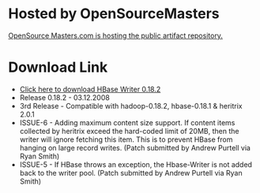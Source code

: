 # Hosted by OpenSourceMasters #

[OpenSource Masters.com is hosting the public artifact repository.](http://opensourcemasters.com/)

# Download Link #
  * [Click here to download HBase Writer 0.18.2](http://repo.opensourcemasters.com:8080/nexus/content/repositories/releases/org/archive/hbase-writer/0.18.2/)
  * Release 0.18.2 - 03.12.2008
  * 3rd Release - Compatible with hadoop-0.18.2, hbase-0.18.1 & heritrix 2.0.1
  * ISSUE-6 - Adding maximum content size support.  If content items collected by heritrix exceed the hard-coded limit of 20MB, then the writer will ignore fetching this item.  This is to prevent HBase from hanging on large record writes.  (Patch submitted by Andrew Purtell via Ryan Smith)
  * ISSUE-5 - If HBase throws an exception, the Hbase-Writer is not added back to the writer pool.  (Patch submitted by Andrew Purtell via Ryan Smith)